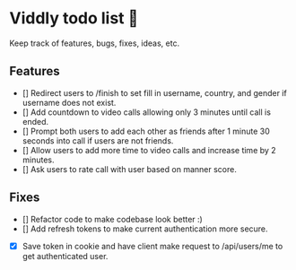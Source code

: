 # Viddly todo list 📝

Keep track of features, bugs, fixes, ideas, etc.

## Features
- [] Redirect users to /finish to set fill in username, country, and gender if username does not exist.
- [] Add countdown to video calls allowing only 3 minutes until call is ended.
- [] Prompt both users to add each other as friends after 1 minute 30 seconds into call if users are not friends.
- [] Allow users to add more time to video calls and increase time by 2 minutes.
- [] Ask users to rate call with user based on manner score.

## Fixes
- [] Refactor code to make codebase look better :)
- [] Add refresh tokens to make current authentication more secure.
- [x] Save token in cookie and have client make request to /api/users/me to get authenticated user.